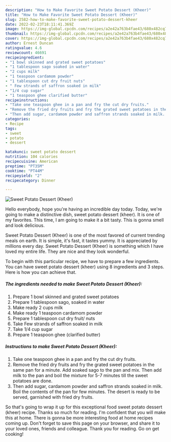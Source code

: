 ```yaml
---
description: "How to Make Favorite Sweet Potato Dessert (Kheer)"
title: "How to Make Favorite Sweet Potato Dessert (Kheer)"
slug: 2582-how-to-make-favorite-sweet-potato-dessert-kheer
date: 2022-02-23T18:11:41.369Z
image: https://img-global.cpcdn.com/recipes/a2e42a763b4fae43/680x482cq70/sweet-potato-dessert-kheer-recipe-main-photo.jpg
thumbnail: https://img-global.cpcdn.com/recipes/a2e42a763b4fae43/680x482cq70/sweet-potato-dessert-kheer-recipe-main-photo.jpg
cover: https://img-global.cpcdn.com/recipes/a2e42a763b4fae43/680x482cq70/sweet-potato-dessert-kheer-recipe-main-photo.jpg
author: Ernest Duncan
ratingvalue: 4.6
reviewcount: 46691
recipeingredient:
- "1 bowl skinned and grated sweet potatoes"
- "1 tablespoon sago soaked in water"
- "2 cups milk"
- "1 teaspoon cardamom powder"
- "1 tablespoon cut dry fruit nuts"
- " Few strands of saffron soaked in milk"
- "1/4 cup sugar"
- "1 teaspoon ghee clarified butter"
recipeinstructions:
- "Take one teaspoon ghee in a pan and fry the cut dry fruits."
- "Remove the fried dry fruits and fry the grated sweet potatoes in the same pan for a minute. Add soaked sago to the pan and mix. Then add milk to the pan and boil the mixture for 5-7 minutes till the sweet potatoes are done."
- "Then add sugar, cardamom powder and saffron strands soaked in milk. Boil the contents of the pan for few minutes. The desert is ready to be served, garnished with fried dry fruits."
categories:
- Recipe
tags:
- sweet
- potato
- dessert

katakunci: sweet potato dessert 
nutrition: 104 calories
recipecuisine: American
preptime: "PT35M"
cooktime: "PT44M"
recipeyield: "2"
recipecategory: Dinner

---
```



![Sweet Potato Dessert (Kheer)](https://img-global.cpcdn.com/recipes/a2e42a763b4fae43/680x482cq70/sweet-potato-dessert-kheer-recipe-main-photo.jpg)

Hello everybody, hope you're having an incredible day today. Today, we're going to make a distinctive dish, sweet potato dessert (kheer). It is one of my favorites. This time, I am going to make it a bit tasty. This is gonna smell and look delicious.



Sweet Potato Dessert (Kheer) is one of the most favored of current trending meals on earth. It is simple, it's fast, it tastes yummy. It is appreciated by millions every day. Sweet Potato Dessert (Kheer) is something which I have loved my entire life. They are nice and they look wonderful.


To begin with this particular recipe, we have to prepare a few ingredients. You can have sweet potato dessert (kheer) using 8 ingredients and 3 steps. Here is how you can achieve that.

<!--inarticleads1-->

##### The ingredients needed to make Sweet Potato Dessert (Kheer):

1. Prepare 1 bowl skinned and grated sweet potatoes
1. Prepare 1 tablespoon sago, soaked in water
1. Make ready 2 cups milk
1. Make ready 1 teaspoon cardamom powder
1. Prepare 1 tablespoon cut dry fruit/ nuts
1. Take  Few strands of saffron soaked in milk
1. Take 1/4 cup sugar
1. Prepare 1 teaspoon ghee (clarified butter)




<!--inarticleads2-->

##### Instructions to make Sweet Potato Dessert (Kheer):

1. Take one teaspoon ghee in a pan and fry the cut dry fruits.
1. Remove the fried dry fruits and fry the grated sweet potatoes in the same pan for a minute. Add soaked sago to the pan and mix. Then add milk to the pan and boil the mixture for 5-7 minutes till the sweet potatoes are done.
1. Then add sugar, cardamom powder and saffron strands soaked in milk. Boil the contents of the pan for few minutes. The desert is ready to be served, garnished with fried dry fruits.




So that's going to wrap it up for this exceptional food sweet potato dessert (kheer) recipe. Thanks so much for reading. I'm confident that you will make this at home. There is gonna be more interesting food at home recipes coming up. Don't forget to save this page on your browser, and share it to your loved ones, friends and colleague. Thank you for reading. Go on get cooking!
